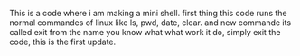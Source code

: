 This is a code where i am making a mini shell.
first thing this code runs the normal commandes of linux like ls, pwd, date, clear.
and new commande its called exit from the name you know what what work it do, simply exit the code, this is the first update.
